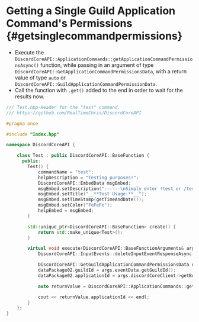 Getting a Single Guild Application Command's Permissions {#getsinglecommandpermissions}
============
- Execute the `DiscordCoreAPI::ApplicationCommands::getApplicationCommandPermissionsAsync()` function, while passing in an argument of type `DiscordCoreAPI::GetApplicationCommandPermissionsData`, with a return value of type `auto` or `DiscordCoreAPI::GuildApplicationCommandPermissionData`.
- Call the function with `.get()` added to the end in order to wait for the results now.

```cpp
/// Test.hpp-Header for the "test" command.
/// https://github.com/RealTimeChris/DiscordCoreAPI

#pragma once

#include "Index.hpp"

namespace DiscordCoreAPI {

	class Test : public DiscordCoreAPI::BaseFunction {
	  public:
		Test() {
			commandName = "test";
			helpDescription = "Testing purposes!";
			DiscordCoreAPI::EmbedData msgEmbed;
			msgEmbed.setDescription("------\nSimply enter !test or /test!\n------");
			msgEmbed.setTitle("__**Test Usage:**__");
			msgEmbed.setTimeStamp(getTimeAndDate());
			msgEmbed.setColor("FeFeFe");
			helpEmbed = msgEmbed;
		}

		std::unique_ptr<DiscordCoreAPI::BaseFunction> create() {
			return std::make_unique<Test>();
		}

		virtual void execute(DiscordCoreAPI::BaseFunctionArguments& args) {
			DiscordCoreAPI::InputEvents::deleteInputEventResponseAsync(args.eventData).get();

			DiscordCoreAPI::GetGuildApplicationCommandPermissionsData dataPackage02;
			dataPackage02.guildId = args.eventData.getGuildId();
			dataPackage02.applicationId = args.discordCoreClient->getBotUser().id;

			auto returnValue = DiscordCoreAPI::ApplicationCommands::getApplicationCommandPermissionsAsync(dataPackage02).get();

			cout << returnValue.applicationId << endl;
		}
	};
}
```